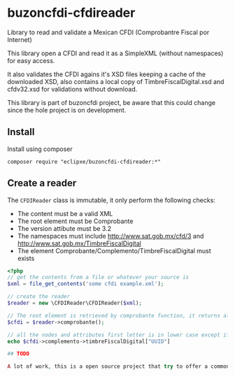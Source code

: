 # buzoncfdi-cfdireader

Library to read and validate a Mexican CFDI (Comprobantre Fiscal por Internet)

This library open a CFDI and read it as a SimpleXML (without namespaces) for easy access.

It also validates the CFDI agains it's XSD files keeping a cache of the downloaded XSD,
also contains a local copy of TimbreFiscalDigital.xsd and cfdv32.xsd for validations without download.

This library is part of buzoncfdi project, be aware that this could change since the hole project is on development.

## Install

Install using composer

```
composer require "eclipxe/buzoncfdi-cfdireader:*"
```

## Create a reader

The `CFDIReader` class is immutable, it only perform the following checks:

* The content must be a valid XML
* The root element must be Comprobante
* The version attibute must be 3.2
* The namespaces must include http://www.sat.gob.mx/cfd/3 and http://www.sat.gob.mx/TimbreFiscalDigital
* The element Comprobante/Complemento/TimbreFiscalDigital must exists

```php
<?php
// get the contents from a file or whatever your source is
$xml = file_get_contents('some cfdi example.xml');

// create the reader
$reader = new \CFDIReader\CFDIReader($xml);

// The root element is retrieved by comprobante function, it returns always a new instance (cloned) of the root element
$cfdi = $reader->comprobante();

// all the nodes and attributes first letter is in lower case except if the name is all upper case
echo $cfdi->complemento->timbreFiscalDigital["UUID"]

## TODO

A lot of work, this is a open source project that try to offer a common and framework independent way to work with CFDI.

